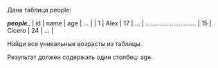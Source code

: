 Дана таблица people:

___________people____________
| id  |	  name  | age | ... |
| 1   |	Alex    | 17  | ... |
.............................
| 15  | Cicero  | 24  | ... |

Найди все уникальные возрасты из таблицы.

Результат должен содержать один столбец: age.